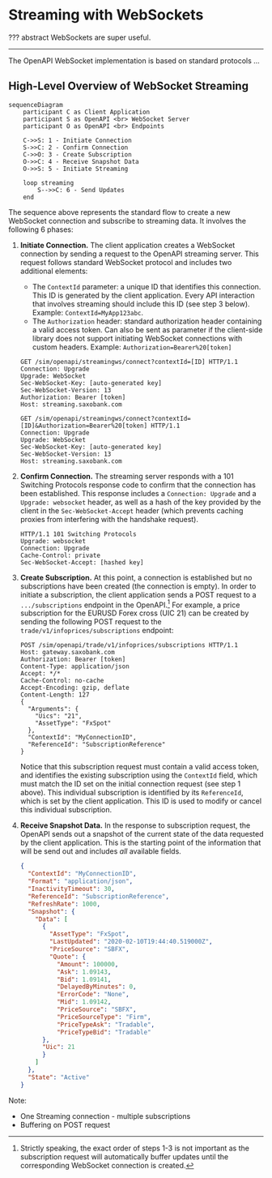 # Streaming with WebSockets

??? abstract
    WebSockets are super useful.

---

The OpenAPI WebSocket implementation is based on standard protocols ...

## High-Level Overview of WebSocket Streaming

```mermaid
sequenceDiagram
    participant C as Client Application
    participant S as OpenAPI <br> WebSocket Server
    participant O as OpenAPI <br> Endpoints

    C->>S: 1 - Initiate Connection
    S->>C: 2 - Confirm Connection
    C->>O: 3 - Create Subscription
    O->>C: 4 - Receive Snapshot Data
    O->>S: 5 - Initiate Streaming

    loop streaming
        S-->>C: 6 - Send Updates
    end
```

The sequence above represents the standard flow to create a new WebSocket connection and subscribe to streaming data. It involves the following 6 phases:

1. **Initiate Connection.** The client application creates a WebSocket connection by sending a request to the OpenAPI streaming server. This request follows standard WebSocket protocol and includes two additional elements:

    - The `ContextId` parameter: a unique ID that identifies this connection. This ID is generated by the client application. Every API interaction that involves streaming should include this ID (see step 3 below). Example: `ContextId=MyApp123abc`.
    - The `Authorization` header: standard authorization header containing a valid access token. Can also be sent as parameter if the client-side library does not support initiating WebSocket connections with custom headers. Example: `Authorization=Bearer%20[token]`

    ```HTTP tab="With Auth Header"
    GET /sim/openapi/streamingws/connect?contextId=[ID] HTTP/1.1
    Connection: Upgrade
    Upgrade: WebSocket
    Sec-WebSocket-Key: [auto-generated key]
    Sec-WebSocket-Version: 13
    Authorization: Bearer [token]
    Host: streaming.saxobank.com
    ```

    ```HTTP tab="With Auth Parameter"
    GET /sim/openapi/streamingws/connect?contextId=[ID]&Authorization=Bearer%20[token] HTTP/1.1
    Connection: Upgrade
    Upgrade: WebSocket
    Sec-WebSocket-Key: [auto-generated key]
    Sec-WebSocket-Version: 13
    Host: streaming.saxobank.com
    ```

2. **Confirm Connection.** The streaming server responds with a 101 Switching Protocols response code to confirm that the connection has been established. This response includes a `Connection: Upgrade` and a `Upgrade: websocket` header, as well as a hash of the key provided by the client in the `Sec-WebSocket-Accept` header (which prevents caching proxies from interfering with the handshake request).

    ```HTTP
    HTTP/1.1 101 Switching Protocols
    Upgrade: websocket
    Connection: Upgrade
    Cache-Control: private
    Sec-WebSocket-Accept: [hashed key]
    ```

3. **Create Subscription.** At this point, a connection is established but no subscriptions have been created (the connection is empty). In order to initiate a subscription, the client application sends a POST request to a `.../subscriptions` endpoint in the OpenAPI.[^1] For example, a price subscription for the EURUSD Forex cross (UIC 21) can be created by sending the following POST request to the `trade/v1/infoprices/subscriptions` endpoint:

    ```HTTP hl_lines="3 14 15"
    POST /sim/openapi/trade/v1/infoprices/subscriptions HTTP/1.1
    Host: gateway.saxobank.com
    Authorization: Bearer [token]
    Content-Type: application/json
    Accept: */*
    Cache-Control: no-cache
    Accept-Encoding: gzip, deflate
    Content-Length: 127
    {
      "Arguments": {
        "Uics": "21",
        "AssetType": "FxSpot"
      },
      "ContextId": "MyConnectionID",
      "ReferenceId": "SubscriptionReference"
    }
    ```

    Notice that this subscription request must contain a valid access token, and identifies the existing subscription using the `ContextId` field, which must match the ID set on the initial connection request (see step 1 above). This individual subscription is identified by its `ReferenceId`, which is set by the client application. This ID is used to modify or cancel this individual subscription.

4. **Receive Snapshot Data.** In the response to subscription request, the OpenAPI sends out a snapshot of the current state of the data requested by the client application. This is the starting point of the information that will be send out and includes *all* available fields.

    ```JSON
    {
      "ContextId": "MyConnectionID",
      "Format": "application/json",
      "InactivityTimeout": 30,
      "ReferenceId": "SubscriptionReference",
      "RefreshRate": 1000,
      "Snapshot": {
        "Data": [
          {
            "AssetType": "FxSpot",
            "LastUpdated": "2020-02-10T19:44:40.519000Z",
            "PriceSource": "SBFX",
            "Quote": {
              "Amount": 100000,
              "Ask": 1.09143,
              "Bid": 1.09141,
              "DelayedByMinutes": 0,
              "ErrorCode": "None",
              "Mid": 1.09142,
              "PriceSource": "SBFX",
              "PriceSourceType": "Firm",
              "PriceTypeAsk": "Tradable",
              "PriceTypeBid": "Tradable"
          },
          "Uic": 21
          }
        ]
      },
      "State": "Active"
    }
    ```






Note:

- One Streaming connection - multiple subscriptions
- Buffering on POST request



[^1]: Strictly speaking, the exact order of steps 1-3 is not important as the subscription request will automatically buffer updates until the corresponding WebSocket connection is created.